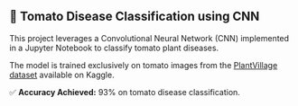 ## 🍅 Tomato Disease Classification using CNN

This project leverages a Convolutional Neural Network (CNN) implemented in a Jupyter Notebook to classify tomato plant diseases. 

The model is trained exclusively on tomato images from the [PlantVillage dataset](https://www.kaggle.com/datasets/arjuntejaswi/plant-village) available on Kaggle.

✅ **Accuracy Achieved:** 93% on tomato disease classification.
